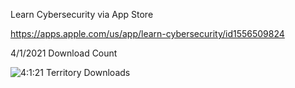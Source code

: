 Learn Cybersecurity via App Store

https://apps.apple.com/us/app/learn-cybersecurity/id1556509824

4/1/2021 Download Count

![4:1:21 Territory Downloads](https://user-images.githubusercontent.com/47507364/113399228-b64d7e80-9354-11eb-88c5-6b4e6be6fc18.png)
